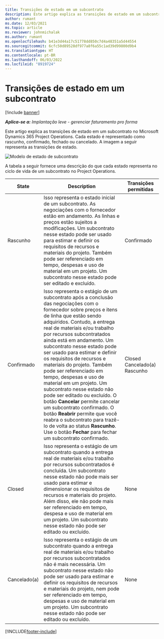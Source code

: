 ```yaml
---
title: Transições de estado em um subcontrato
description: Este artigo explica as transições de estado em um subcontrato no Microsoft Dynamics 365 Project Operations conforme o subcontrato é criado, executado e fechado.
author: rumant
ms.date: 12/03/2021
ms.topic: article
ms.reviewer: johnmichalak
ms.author: rumant
ms.openlocfilehash: b41e3d44a17c51778dd850c7d4a48351a5d44554
ms.sourcegitcommit: 6cfc50d89528df977a8f6a55c1ad39d99800d9b4
ms.translationtype: HT
ms.contentlocale: pt-BR
ms.lasthandoff: 06/03/2022
ms.locfileid: "8919724"
---
```

# <a name="state-transitions-on-a-subcontract"></a>Transições de estado em um subcontrato 

[!include [banner](../../includes/dataverse-preview.md)]

_**Aplica-se a:** Implantação leve - gerenciar faturamento pro forma_

Este artigo explica as transições de estado em um subcontrato no Microsoft Dynamics 365 Project Operations. Cada estado é representado como rascunho, confirmado, fechado ou cancelado. A imagem a seguir representa as transições de estado.

![Modelo de estado de subcontrato](../media/SubconStates.png)  

A tabela a seguir fornece uma descrição do que cada estado representa no ciclo de vida de um subcontrato no Project Operations.

| State | Description | Transições permitidas |
| --- | --- | --- |
| Rascunho | Isso representa o estado inicial de um subcontrato. As negociações com o fornecedor estão em andamento. As linhas e preços estão sujeitos a modificações. Um subcontrato nesse estado pode ser usado para estimar e definir os requisitos de recursos e materiais do projeto. Também pode ser referenciado em tempo, despesas e uso de material em um projeto. Um subcontrato nesse estado pode ser editado e excluído. | Confirmado |
| Confirmado | Isso representa o estágio de um subcontrato após a conclusão das negociações com o fornecedor sobre preços e itens de linha que estão sendo adquiridos. Contudo, a entrega real de materiais e/ou trabalho por recursos subcontratados ainda está em andamento. Um subcontrato nesse estado pode ser usado para estimar e definir os requisitos de recursos e materiais do projeto. Também pode ser referenciado em tempo, despesas e uso de material em um projeto. Um subcontrato nesse estado não pode ser editado ou excluído. O botão **Cancelar** permite cancelar um subcontrato confirmado. O botão **Reabrir** permite que você reabra o subcontrato para trazê-lo de volta ao status **Rascunho**. Use o botão **Fechar** para fechar um subcontrato confirmado. | Closed <br> Cancelado(a) <br> Rascunho |
| Closed | Isso representa o estágio de um subcontrato quando a entrega real de materiais e/ou trabalho por recursos subcontratados é concluída. Um subcontrato nesse estado não pode mais ser usado para estimar e dimensionar os requisitos de recursos e materiais do projeto. Além disso, ele não pode mais ser referenciado em tempo, despesa e uso de material em um projeto. Um subcontrato nesse estado não pode ser editado ou excluído. | None |
| Cancelado(a) | Isso representa o estágio de um subcontrato quando a entrega real de materiais e/ou trabalho por recursos subcontratados não é mais necessária. Um subcontrato nesse estado não pode ser usado para estimar e definir os requisitos de recursos e materiais do projeto, nem pode ser referenciado em tempo, despesas e uso de material em um projeto. Um subcontrato nesse estado não pode ser editado ou excluído. | None |


[!INCLUDE[footer-include](../../includes/footer-banner.md)]
